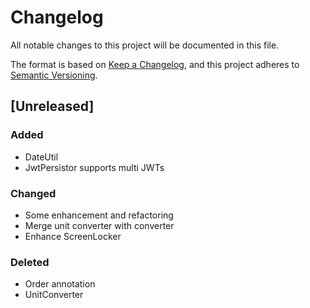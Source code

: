 # Changelog
All notable changes to this project will be documented in this file.

The format is based on [Keep a Changelog](https://keepachangelog.com/en/1.0.0/),
and this project adheres to [Semantic Versioning](https://semver.org/spec/v2.0.0.html).

## [Unreleased]
### Added
- DateUtil
- JwtPersistor supports multi JWTs
### Changed
- Some enhancement and refactoring
- Merge unit converter with converter
- Enhance ScreenLocker
### Deleted
- Order annotation
- UnitConverter
